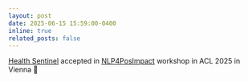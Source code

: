 ```yaml
---
layout: post
date: 2025-06-15 15:59:00-0400
inline: true
related_posts: false
---
```


[Health Sentinel](https://aclanthology.org/2025.nlp4pi-1.3/) accepted in [NLP4PosImpact](https://sites.google.com/view/nlp4positiveimpact) workshop in ACL 2025 in Vienna 🚀
